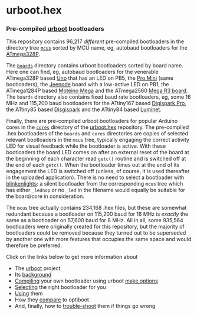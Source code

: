 # urboot.hex
### Pre-compiled [urboot](https://github.com/stefanrueger/urboot/) bootloaders

This repository contains 96,217 *different* pre-compiled bootloaders in the directory tree
[`mcus`](https://github.com/stefanrueger/urboot.hex/tree/main/mcus/) sorted by MCU name, eg,
autobaud bootloaders for the
[ATmega328P](https://github.com/stefanrueger/urboot.hex/blob/main/mcus/atmega328p/autobaud/README.md).

The [`boards`](https://github.com/stefanrueger/urboot.hex/tree/main/boards/) directory contains 
urboot bootloaders sorted by board name. Here one can find, eg, autobaud bootloaders for the
venerable ATmega328P based
[Uno](https://github.com/stefanrueger/urboot.hex/blob/main/boards/uno/autobaud/README.md) that
has an LED on PB5, the [Pro
Mini](https://github.com/stefanrueger/urboot.hex/tree/main/boards/promini/autobaud/README.md)
(same bootloaders), the
[Jeenode](https://github.com/stefanrueger/urboot.hex/tree/main/boards/jeenode/autobaud/README.md)
board with a low-active LED on PB1, the ATmega1284P based [Moteino
Mega](https://github.com/stefanrueger/urboot.hex/tree/main/boards/moteinomega/autobaud/README.md)
and the ATmega2560 [Mega R3
board](https://github.com/stefanrueger/urboot.hex/tree/main/boards/mega-r3/autobaud/README.md). The `boards`
directory also contains fixed baud rate bootloaders, eg, some 16 MHz and 115,200 baud bootloaders for the ATtiny167 based [Digispark
Pro](https://github.com/stefanrueger/urboot.hex/tree/main/boards/digispark-pro/fcpu_16mhz/115200_bps/README.md),
the ATtiny85 based
[Disgispark](https://github.com/stefanrueger/urboot.hex/tree/main/boards/digispark/fcpu_16mhz/115200_bps/README.md)
and the ATtiny84 based
[Luminet](https://github.com/stefanrueger/urboot.hex/tree/main/boards/luminet/fcpu_16mhz/115200_bps/README.md).

Finally, there are pre-compiled urboot bootloaders for popular Arduino cores in the
[`cores`](https://github.com/stefanrueger/urboot.hex/tree/main/cores) directory of the
[urboot.hex](https://github.com/stefanrueger/urboot.hex) repository. The pre-compiled .hex
bootloaders of the `boards` and `cores` directories are copies of selected relevant bootloaders
in the `mcus` tree, typically engaging the correct activity LED for visual feedback while the
bootloader is active. With these bootloaders the board LED comes on after an external reset of
the board at the beginning of each character read `getc()` routine and is switched off at the end
of each `getc()`. When the bootloader times out at the end of its engagement the LED is switched
off (unless, of course, it is used thereafter in the uploaded application). There is no need to
select a bootloader with [blinkenlights](https://en.wikipedia.org/wiki/Blinkenlights): a silent
bootloader from the corresponding `mcus` tree which has either `_lednop` or no `_led`  in the
filename would equally be suitable for the board/core in consideration.


The `mcus` tree actually contains 234,168 .hex files, but these are somewhat redundant because a
bootloader on 115,200 baud for 16 MHz is *exactly* the same as a bootloader on 57,600 baud for 8
MHz. All in all, some 935,564 bootloaders were originally created for this repository, but the
majority of bootloaders could be removed because they turned out to be superseded by another one
with more features that occupies the same space and would therefore be preferred.

Click on the links below to get more information about 
 - The [urboot](https://github.com/stefanrueger/urboot/) project
 - Its [background](https://github.com/stefanrueger/urboot/blob/main/docs/background.md)
 - [Compiling](https://github.com/stefanrueger/urboot/blob/main/README.md#compiling) your own bootloader using urboot [make options](https://github.com/stefanrueger/urboot/blob/main/docs/makeoptions.md)
 - [Selecting](https://github.com/stefanrueger/urboot/blob/main/docs/howtoselect.md) the right bootloader for you
 - [Using](https://github.com/stefanrueger/urboot/blob/main/README.md#usage) them
 - How they [compare](https://github.com/stefanrueger/urboot/blob/main/README.md#comparison) to optiboot
 - And, finally, how to [trouble-shoot](https://github.com/stefanrueger/urboot/blob/main/README.md#trouble-shooting) them if things go wrong
